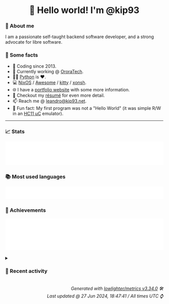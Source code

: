 <!-- README template, populated using this action:
     https://github.com/kip93/kip93/blob/main/.github/workflows/readme.yml. -->

<h1 align="center">👋 Hello world! I'm @kip93</h1> <!-- LOGIN => username -->

### 👤 About me

I am a passionate self-taught backend software developer, and a strong advocate for libre software.


### 💬 Some facts

* 📅 Coding since 2013.
* 💼 Currently working @ [OroraTech](https://ororatech.com/).
* 👨‍💻 [Python](https://github.com/search?q=user%3Akip93&l=python) is ❤️. <!-- LOGIN => username -->
* 💻 [NixOS](https://github.com/NixOS/) /
     [Awesome](https://github.com/awesomeWM/) /
     [kitty](https://github.com/kovidgoyal/kitty/) /
     [xonsh](https://github.com/xonsh/).
* 🌐 I have a [portfolio website](https://kip93.net/) with some more information.
* 📝 Checkout my [résumé](https://kip93.net/resume/) for even more detail.
* 📫 Reach me @ [leandro@kip93.net](mailto:leandro@kip93.net).
* 🎲 Fun fact: My first program was not a "Hello World" (it was simple R/W in an [HC11 µC](https://en.wikipedia.org/wiki/68HC11) emulator).


-----------------------------------------------------------------------------------------------------------------------


### 📈 Stats

![](./stats.svg)


### 📚 Most used languages <!-- by percentage, in decreasing order -->

![](./languages.svg)


### 🏅 Achievements

![](./achievements.svg)


<details> <!-- Last activity -->
<!-- Almost verbatim copy of https://github.com/lowlighter/metrics/blob/latest/source/templates/markdown/partials/activity.ejs, but restructured to be foldable. -->
<summary><h3>📰 Recent activity</h3></summary>

* 💬 Commented on [#293002 python311Packages.flask-simpleldap: init at 2.0.0](https://github.com/NixOS/nixpkgs/pull/293002) from [NixOS/nixpkgs](https://github.com/NixOS/nixpkgs)
  * *On 24 Jun 2024, 20:17:20*
* 🔍 Reviewed [#293002 python311Packages.flask-simpleldap: init at 2.0.0](https://github.com/NixOS/nixpkgs/pull/293002) in [NixOS/nixpkgs](https://github.com/NixOS/nixpkgs)
  * *On 24 Jun 2024, 20:17:21*
* ➡️ Pushed 1 commit in [kip93/nixpkgs](https://github.com/kip93/nixpkgs) on branch `chore/add-flask-simpleldap`
  * [#96a417f](https://github.com/kip93/nixpkgs/commit/96a417f) python311Packages.flask-simpleldap: init at 2.0.0
  * *On 24 Jun 2024, 20:16:19*
* ➡️ Pushed 10000 commits in [kip93/nixpkgs](https://github.com/kip93/nixpkgs) on branch `master`
  * [#be71e3f](https://github.com/kip93/nixpkgs/commit/be71e3f) Merge pull request #319539 from CrackTC/master

obsidian: add commandLineArgs
  * [#4eff4c0](https://github.com/kip93/nixpkgs/commit/4eff4c0) Merge pull request #321094 from jopejoe1/merge-catppuccin-fcitx5

catppuccin-fcitx5: merge with fcitx5-catppuccin
  * [#8034fbb](https://github.com/kip93/nixpkgs/commit/8034fbb) mpd-notification: 0.8.7 -&gt; 0.9.0
  * [#298e3cb](https://github.com/kip93/nixpkgs/commit/298e3cb) maintainers: remove arcayr
  * [#2f0a45e](https://github.com/kip93/nixpkgs/commit/2f0a45e) mitm6: remove arcayr from maintainers
  * [#3ac49bc](https://github.com/kip93/nixpkgs/commit/3ac49bc) nixos/bluemap: fix defaults issue with `services.bluemap.host`

The default for this value depends on `config.networking.domain`, which is typed as `types.nullOr types.str` in nixos/modules/tasks/network-interfaces.nix

As a result, the default for `services.bluemap.host` either has to be `types.nullOr types.str`, or we need to drop the default.

Based on PR feedback, this commit drops the default and requires configuration through the `services.bluemap.host` option.

While this is a breaking change, since the module is a month old, there should be very few users so far.
  * [#d2a0c85](https://github.com/kip93/nixpkgs/commit/d2a0c85) burpsuite: remove arcayr from maintainers
  * [#c3424ad](https://github.com/kip93/nixpkgs/commit/c3424ad) hmcl: fix gtk wrapping
  * [#b429742](https://github.com/kip93/nixpkgs/commit/b429742) Merge pull request #321399 from r-ryantm/auto-update/roddhjav-apparmor-rules

roddhjav-apparmor-rules: 0-unstable-2024-06-12 -&gt; 0-unstable-2024-06-16
  * [#6bb516d](https://github.com/kip93/nixpkgs/commit/6bb516d) nixos/gnome-keyring: enable gnome-keyring for fingerprint authentication&#39;

this should be enabled by default if fprintd is enabled
  * [#cfaa6e4](https://github.com/kip93/nixpkgs/commit/cfaa6e4) trufflehog: 3.78.1 -&gt; 3.78.2
  * [#86ebb22](https://github.com/kip93/nixpkgs/commit/86ebb22) typescript: 5.4.5 -&gt; 5.5.2
  * [#de50625](https://github.com/kip93/nixpkgs/commit/de50625) libdisplay-info: 0.1.1 -&gt; 0.2.0
  * [#fc5e4c4](https://github.com/kip93/nixpkgs/commit/fc5e4c4) signal-desktop-beta: 7.13.0-beta.1 -&gt; 7.14.0-beta.1
  * [#2e0b448](https://github.com/kip93/nixpkgs/commit/2e0b448) signal-desktop: 7.12.0 -&gt; 7.13.0
  * [#48d4001](https://github.com/kip93/nixpkgs/commit/48d4001) home-assistant-custom-lovelace-modules.android-tv-card: 3.8.0 -&gt; 3.8.1
  * [#ce0391c](https://github.com/kip93/nixpkgs/commit/ce0391c) function-runner: 5.1.0 -&gt; 5.1.2
  * [#bf16600](https://github.com/kip93/nixpkgs/commit/bf16600) roddhjav-apparmor-rules: 0-unstable-2024-06-12 -&gt; 0-unstable-2024-06-16
  * [#b05e29f](https://github.com/kip93/nixpkgs/commit/b05e29f) eigenmath: 3.26-unstable-2024-06-09 -&gt; 3.27-unstable-2024-06-20
  * [#d752d6a](https://github.com/kip93/nixpkgs/commit/d752d6a) cargo-dist: 0.15.0 -&gt; 0.16.0
  * *On 24 Jun 2024, 19:57:01*
</details>


<h6 align="right"><em>
    Generated with <a href="https://github.com/lowlighter/metrics/tree/latest/">lowlighter/metrics v3.34.0</a> 🛠️<br> <!-- VERSION => MAJOR.minor.patch -->
    Last updated @ 27 Jun 2024, 18:47:41 / All times UTC ⌚ <!-- meta.generated => DD/MM/YYYY, hh:mm -->
</em></h6>
